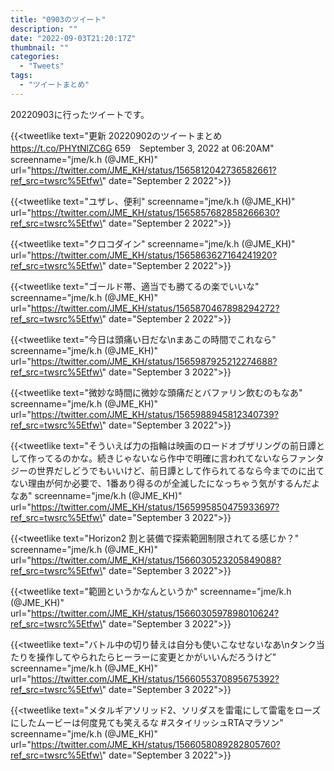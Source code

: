 ```yaml
---
title: "0903のツイート"
description: ""
date: "2022-09-03T21:20:17Z"
thumbnail: ""
categories:
  - "Tweets"
tags:
  - "ツイートまとめ"
---
```

20220903に行ったツイートです。
<!--more-->
{{<tweetlike text=\"更新 20220902のツイートまとめ https://t.co/PHYtNlZC6G 659　September 3, 2022 at 06:20AM\" screenname=\"jme/k.h (@JME_KH)\" url=\"https://twitter.com/JME_KH/status/1565812042736582661?ref_src=twsrc%5Etfw\" date=\"September 2 2022\">}}

{{<tweetlike text=\"ユザレ、便利\" screenname=\"jme/k.h (@JME_KH)\" url=\"https://twitter.com/JME_KH/status/1565857682858266630?ref_src=twsrc%5Etfw\" date=\"September 2 2022\">}}

{{<tweetlike text=\"クロコダイン\" screenname=\"jme/k.h (@JME_KH)\" url=\"https://twitter.com/JME_KH/status/1565863627164241920?ref_src=twsrc%5Etfw\" date=\"September 2 2022\">}}

{{<tweetlike text=\"ゴールド帯、適当でも勝てるの楽でいいな\" screenname=\"jme/k.h (@JME_KH)\" url=\"https://twitter.com/JME_KH/status/1565870467898294272?ref_src=twsrc%5Etfw\" date=\"September 2 2022\">}}

{{<tweetlike text=\"今日は頭痛い日だな\nまあこの時間でこれなら\" screenname=\"jme/k.h (@JME_KH)\" url=\"https://twitter.com/JME_KH/status/1565987925212274688?ref_src=twsrc%5Etfw\" date=\"September 3 2022\">}}

{{<tweetlike text=\"微妙な時間に微妙な頭痛だとバファリン飲むのもなあ\" screenname=\"jme/k.h (@JME_KH)\" url=\"https://twitter.com/JME_KH/status/1565988945812340739?ref_src=twsrc%5Etfw\" date=\"September 3 2022\">}}

{{<tweetlike text=\"そういえば力の指輪は映画のロードオブザリングの前日譚として作ってるのかな。続きじゃないなら作中で明確に言われてないならファンタジーの世界だしどうでもいいけど、前日譚として作られてるなら今までのに出てない理由が何か必要で、1番あり得るのが全滅したになっちゃう気がするんだよなあ\" screenname=\"jme/k.h (@JME_KH)\" url=\"https://twitter.com/JME_KH/status/1565995850475933697?ref_src=twsrc%5Etfw\" date=\"September 3 2022\">}}

{{<tweetlike text=\"Horizon2 割と装備で探索範囲制限されてる感じか？\" screenname=\"jme/k.h (@JME_KH)\" url=\"https://twitter.com/JME_KH/status/1566030523205849088?ref_src=twsrc%5Etfw\" date=\"September 3 2022\">}}

{{<tweetlike text=\"範囲というかなんというか\" screenname=\"jme/k.h (@JME_KH)\" url=\"https://twitter.com/JME_KH/status/1566030597898010624?ref_src=twsrc%5Etfw\" date=\"September 3 2022\">}}

{{<tweetlike text=\"バトル中の切り替えは自分も使いこなせないなあ\nタンク当たりを操作してやられたらヒーラーに変更とかがいいんだろうけど\" screenname=\"jme/k.h (@JME_KH)\" url=\"https://twitter.com/JME_KH/status/1566055370895675392?ref_src=twsrc%5Etfw\" date=\"September 3 2022\">}}

{{<tweetlike text=\"メタルギアソリッド2、ソリダスを雷電にして雷電をローズにしたムービーは何度見ても笑えるな #スタイリッシュRTAマラソン\" screenname=\"jme/k.h (@JME_KH)\" url=\"https://twitter.com/JME_KH/status/1566058089282805760?ref_src=twsrc%5Etfw\" date=\"September 3 2022\">}}

